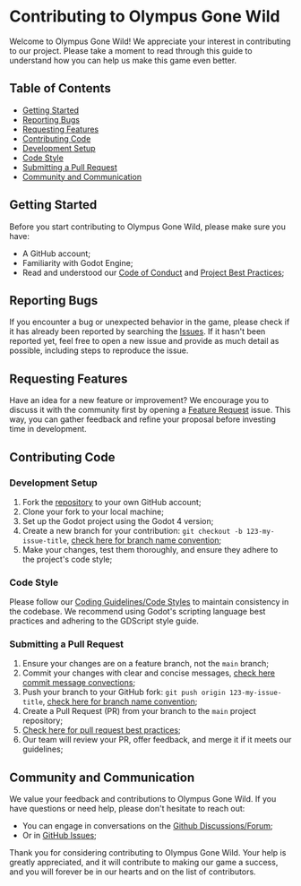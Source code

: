 # Contributing to Olympus Gone Wild

Welcome to Olympus Gone Wild! We appreciate your interest in contributing to our project. Please take a moment to read through this guide to understand how you can help us make this game even better.

## Table of Contents

- [Getting Started](#getting-started)
- [Reporting Bugs](#reporting-bugs)
- [Requesting Features](#requesting-features)
- [Contributing Code](#contributing-code)
- [Development Setup](#development-setup)
- [Code Style](#code-style)
- [Submitting a Pull Request](#submitting-a-pull-request)
- [Community and Communication](#community-and-communication)

## Getting Started

Before you start contributing to Olympus Gone Wild, please make sure you have:

- A GitHub account;
- Familiarity with Godot Engine;
- Read and understood our [Code of Conduct](CODE_OF_CONDUCT.md) and [Project Best Practices](https://github.com/FlamingoFiestaStudio/OlympusGoneWild/wiki/ProjectBestPractices);

## Reporting Bugs

If you encounter a bug or unexpected behavior in the game, please check if it has already been reported by searching the [Issues](https://github.com/FlamingoFiestaStudio/OlympusGoneWild/issues). If it hasn't been reported yet, feel free to open a new issue and provide as much detail as possible, including steps to reproduce the issue.

## Requesting Features

Have an idea for a new feature or improvement? We encourage you to discuss it with the community first by opening a [Feature Request](https://github.com/FlamingoFiestaStudio/OlympusGoneWild/issues) issue. This way, you can gather feedback and refine your proposal before investing time in development.

## Contributing Code

### Development Setup

1. Fork the [repository](https://github.com/FlamingoFiestaStudio/OlympusGoneWild/) to your own GitHub account;
2. Clone your fork to your local machine;
3. Set up the Godot project using the Godot 4 version;
4. Create a new branch for your contribution: `git checkout -b 123-my-issue-title`, [check here for branch name convention](https://github.com/FlamingoFiestaStudio/OlympusGoneWild/wiki/ProjectBestPractices#branch-naming-convention);
5. Make your changes, test them thoroughly, and ensure they adhere to the project's code style;

### Code Style

Please follow our [Coding Guidelines/Code Styles](https://github.com/FlamingoFiestaStudio/OlympusGoneWild/wiki/ProjectBestPractices#code-styles) to maintain consistency in the codebase. We recommend using Godot's scripting language best practices and adhering to the GDScript style guide.

### Submitting a Pull Request

1. Ensure your changes are on a feature branch, not the `main` branch;
2. Commit your changes with clear and concise messages, [check here commit message convections](https://github.com/FlamingoFiestaStudio/OlympusGoneWild/wiki/ProjectBestPractices#commit-message-convections);
3. Push your branch to your GitHub fork: `git push origin 123-my-issue-title`, [check here for branch name convention](https://github.com/FlamingoFiestaStudio/OlympusGoneWild/wiki/ProjectBestPractices#branch-naming-convention);
4. Create a Pull Request (PR) from your branch to the `main` project repository;
5. [Check here for pull request best practices](https://github.com/FlamingoFiestaStudio/OlympusGoneWild/wiki/ProjectBestPractices#pull-requests);
6. Our team will review your PR, offer feedback, and merge it if it meets our guidelines;

## Community and Communication

We value your feedback and contributions to Olympus Gone Wild. If you have questions or need help, please don't hesitate to reach out:

- You can engage in conversations on the [Github Discussions/Forum](https://github.com/FlamingoFiestaStudio/OlympusGoneWild/discussions);
- Or in [GitHub Issues](https://github.com/FlamingoFiestaStudio/OlympusGoneWild/issues);

Thank you for considering contributing to Olympus Gone Wild. Your help is greatly appreciated, and it will contribute to making our game a success, and you will forever be in our hearts and on the list of contributors.
